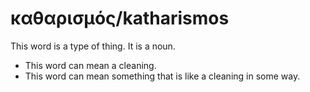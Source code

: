 # καθαρισμός/katharismos

This word is a type of thing. It is a noun.

* This word can mean a cleaning.
* This word can mean something that is like a cleaning in some way. 
